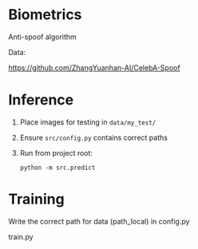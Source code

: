 # Biometrics
Anti-spoof algorithm

Data:

https://github.com/ZhangYuanhan-AI/CelebA-Spoof

# Inference
1. Place images for testing in `data/my_test/`

2. Ensure `src/config.py` contains correct paths

3. Run from project root: 

    ```python -m src.predict```

# Training

Write the correct path for data (path_local) in config.py

train.py